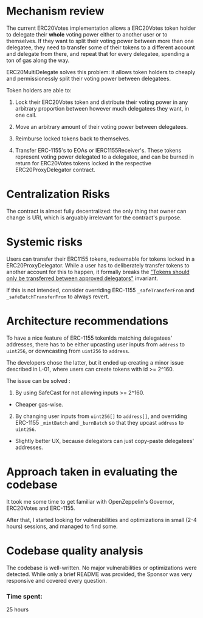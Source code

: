 # Mechanism review

The current ERC20Votes implementation allows a ERC20Votes token holder to delegate their **whole** voting power either to another user or to themselves. If they want to split their voting power between more than one delegatee, they need to transfer some of their tokens to a different account and delegate from there, and repeat that for every delegatee, spending a ton of gas along the way.

ERC20MultiDelegate solves this problem: it allows token holders to cheaply and permissionessly split their voting power between delegatees.

Token holders are able to:

1. Lock their ERC20Votes token and distribute their voting power in any arbitrary proportion between however much delegatees they want, in one call.

2. Move an arbitrary amount of their voting power between delegatees.

3. Reimburse locked tokens back to themselves.

4. Transfer ERC-1155's to EOAs or IERC1155Receiver's. These tokens represent voting power delegated to a delegatee, and can be burned in return for ERC20Votes tokens locked in the respective ERC20ProxyDelegator contract.




# Centralization Risks

The contract is almost fully decentralized: the only thing that owner can change is URI, which is arguably irrelevant for the contract's purpose.

# Systemic risks

Users can transfer their ERC1155 tokens, redeemable for tokens locked in a ERC20ProxyDelegator. While a user has to deliberately transfer tokens to another account for this to happen, it formally breaks the ["Tokens should only be transferred between approved delegators"](https://github.com/code-423n4/2023-10-ens#:~:text=Tokens%20should%20only%20be%20transferred%20between%20approved%20delegators.) invariant.

If this is not intended, consider overriding ERC-1155 `_safeTransferFrom` and `_safeBatchTransferFrom` to always revert.

# Architecture recommendations

To have a nice feature of ERC-1155 tokenIds matching delegatees' addresses, there has to be either upcasting user inputs from `address` to `uint256`, or downcasting from `uint256` to `address`. 

The developers chose the latter, but it ended up creating a minor issue described in L-01, where users can create tokens with id >= 2^160. 

The issue can be solved :

1. By using SafeCast for not allowing inputs >= 2^160.

- Cheaper gas-wise.

2. By changing user inputs from `uint256[]` to `address[]`, and overriding ERC-1155 `_mintBatch` and `_burnBatch` so that they upcast `address` to `uint256`. 

- Slightly better UX, because delegators can just copy-paste delegatees' addresses.

# Approach taken in evaluating the codebase

It took me some time to get familiar with OpenZeppelin's Governor, ERC20Votes and ERC-1155.

After that, I started looking for vulnerabilities and optimizations in small (2-4 hours) sessions, and managed to find some.

# Codebase quality analysis

The codebase is well-written. No major vulnerabilities or optimizations were detected. While only a brief README was provided, the Sponsor was very responsive and covered every question.



### Time spent:
25 hours